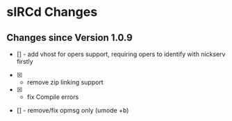# sIRCd Changes

## Changes since Version 1.0.9

- [] - add vhost for opers support, requiring opers to identify with nickserv firstly
- [X] - remove zip linking support
- [X] - fix Compile errors
- [] - remove/fix opmsg only (umode +b)
